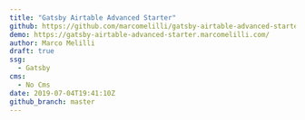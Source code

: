 ```yaml
---
title: "Gatsby Airtable Advanced Starter"
github: https://github.com/marcomelilli/gatsby-airtable-advanced-starter
demo: https://gatsby-airtable-advanced-starter.marcomelilli.com/
author: Marco Melilli
draft: true
ssg:
  - Gatsby
cms:
  - No Cms
date: 2019-07-04T19:41:10Z
github_branch: master
---
```

